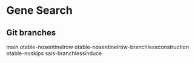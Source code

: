 # Gene Search

## Git branches

main
otable-nosentinelrow
otable-nosentinelrow-branchlessconstruction
otable-noskips
sais-branchlessinduce
